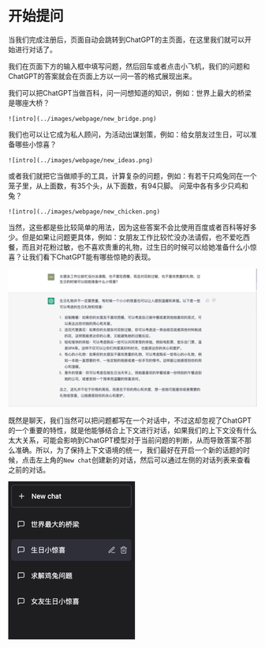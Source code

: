 # 开始提问

当我们完成注册后，页面自动会跳转到ChatGPT的主页面，在这里我们就可以开始进行对话了。

我们在页面下方的输入框中填写问题，然后回车或者点击小飞机，我们的问题和ChatGPT的答案就会在页面上方以一问一答的格式展现出来。

我们可以把ChatGPT当做百科，问一问想知道的知识，例如：世界上最大的桥梁是哪座大桥？

    ![intro](../images/webpage/new_bridge.png)

我们也可以让它成为私人顾问，为活动出谋划策，例如：给女朋友过生日，可以准备哪些小惊喜？

    ![intro](../images/webpage/new_ideas.png)

或者我们就把它当做顺手的工具，计算复杂的问题，例如：有若干只鸡兔同在一个笼子里，从上面数，有35个头，从下面数，有94只脚。 问笼中各有多少只鸡和兔？

    ![intro](../images/webpage/new_chicken.png)

当然，这些都是些比较简单的用法，因为这些答案不会比使用百度或者百科等好多少。但是如果让问题更具体，例如：女朋友工作比较忙没办法请假，也不爱吃西餐，而且对花粉过敏，也不喜欢贵重的礼物，过生日的时候可以给她准备什么小惊喜？让我们看下ChatGPT能有哪些惊艳的表现。

![intro](../images/webpage/new_girlfriend.png)

既然是聊天，我们当然可以把问题都写在一个对话中，不过这却忽视了ChatGPT的一个重要的特性，就是他能够结合上下文进行对话，如果我们的上下文没有什么太大关系，可能会影响到ChatGPT模型对于当前问题的判断，从而导致答案不那么准确。所以，为了保持上下文语境的统一，我们最好在开启一个新的话题的时候，点击左上角的```New chat```创建新的对话，然后可以通过左侧的对话列表来查看之前的对话。

![intro](../images/webpage/new_chatlist.png)
